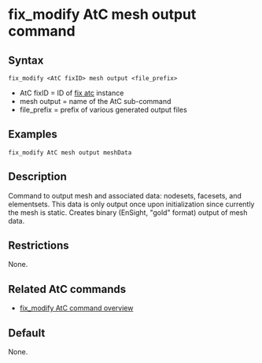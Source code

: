 # fix_modify AtC mesh output command

## Syntax

    fix_modify <AtC fixID> mesh output <file_prefix>

-   AtC fixID = ID of [fix atc](fix_atc) instance
-   mesh output = name of the AtC sub-command
-   file_prefix = prefix of various generated output files

## Examples

``` LAMMPS
fix_modify AtC mesh output meshData
```

## Description

Command to output mesh and associated data: nodesets, facesets, and
elementsets. This data is only output once upon initialization since
currently the mesh is static. Creates binary (EnSight, \"gold\" format)
output of mesh data.

## Restrictions

None.

## Related AtC commands

-   [fix_modify AtC command overview](atc_fix_modify)

## Default

None.
